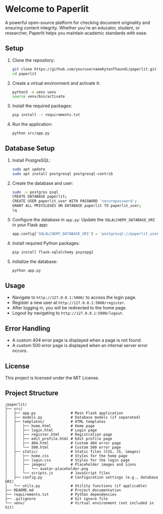 # Welcome to Paperlit

A powerful open-source platform for checking document originality and ensuring content integrity. Whether you're an educator, student, or researcher, Paperlit helps you maintain academic standards with ease.

## Setup

1. Clone the repository:
    ```bash
    git clone https://github.com/yourusernameKytonThaundi/paperlit.git
    cd paperlit
    ```

2. Create a virtual environment and activate it:
    ```bash
    python3 -m venv venv
    source venv/bin/activate
    ```

3. Install the required packages:
    ```bash
    pip install -r requirements.txt
    ```

4. Run the application:
    ```bash
    python src/app.py
    ```

## Database Setup

1. Install PostgreSQL:
    ```bash
    sudo apt update
    sudo apt install postgresql postgresql-contrib
    ```

2. Create the database and user:
    ```bash
    sudo -u postgres psql
    CREATE DATABASE paperlit;
    CREATE USER paperlit_user WITH PASSWORD 'securepassword';
    GRANT ALL PRIVILEGES ON DATABASE paperlit TO paperlit_user;
    \q
    ```

3. Configure the database in `app.py`:
    Update the `SQLALCHEMY_DATABASE_URI` in your Flask app:
    ```python
    app.config['SQLALCHEMY_DATABASE_URI'] = 'postgresql://paperlit_user:securepassword@localhost/paperlit'
    ```

4. Install required Python packages:
    ```bash
    pip install flask-sqlalchemy psycopg2
    ```

5. Initialize the database:
    ```bash
    python app.py
    ```

## Usage

- Navigate to `http://127.0.0.1:5000/` to access the login page.
- Register a new user at `http://127.0.0.1:5000/register`.
- After logging in, you will be redirected to the home page.
- Logout by navigating to `http://127.0.0.1:5000/logout`.

## Error Handling

- A custom 404 error page is displayed when a page is not found.
- A custom 500 error page is displayed when an internal server error occurs.

## License

This project is licensed under the MIT License.

## Project Structure

```
/paperlit/
├── src/
│   ├── app.py                # Main Flask application
│   ├── models.py             # Database models (if separated)
│   ├── templates/            # HTML templates
│   │   ├── home.html         # Home page
│   │   ├── login.html        # Login page
│   │   ├── register.html     # Registration page
│   │   ├── edit_profile.html # Edit profile page
│   │   ├── 404.html          # Custom 404 error page
│   │   └── 500.html          # Custom 500 error page
│   ├── static/               # Static files (CSS, JS, images)
│   │   ├── home.css          # Styles for the home page
│   │   ├── login.css         # Styles for the login page
│   │   ├── images/           # Placeholder images and icons
│   │   │   └── avatar-placeholder.png
│   │   └── scripts.js        # JavaScript files
│   ├── config.py             # Configuration settings (e.g., database URI)
│   └── utils.py              # Utility functions (if applicable)
├── README.md                 # Project documentation
├── requirements.txt          # Python dependencies
├── .gitignore                # Git ignore file
└── venv/                     # Virtual environment (not included in Git)
```
